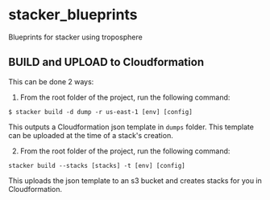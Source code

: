 # stacker_blueprints
Blueprints for stacker using troposphere

## BUILD and UPLOAD to Cloudformation
This can be done 2 ways:

1. From the root folder of the project, run the following command:

```$ stacker build -d dump -r us-east-1 [env] [config]```
  
This outputs a Cloudformation json template in `dumps` folder. This template can be uploaded at the time of a stack's creation.

2. From the root folder of the project, run the following command:

```stacker build --stacks [stacks] -t [env] [config]```

This uploads the json template to an s3 bucket and creates stacks for you in Cloudformation.